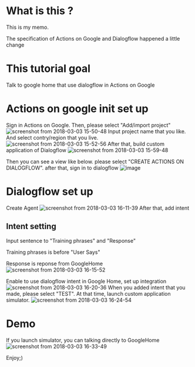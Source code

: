 # What is this ? 
This is my memo. 

The specification of Actions on Google and Dialogflow happened a little change
# This tutorial goal
Talk to google home that use dialogflow in Actions on Google

# Actions on google init set up
Sign in Actions on Google. Then, please select "Add/import project"![screenshot from 2018-03-03 15-50-48](https://user-images.githubusercontent.com/24353841/36931520-c2622f4e-1efa-11e8-8ecf-afdd209cb2df.png)
Input project name that you like. And select contry/region that you live.
![screenshot from 2018-03-03 15-52-56](https://user-images.githubusercontent.com/24353841/36931536-2a155d6e-1efb-11e8-9c33-d256a5a8e5a3.png)
After that, build custom application of Dialogflow
![screenshot from 2018-03-03 15-59-48](https://user-images.githubusercontent.com/24353841/36931581-3a1af362-1efc-11e8-8398-a6c73530abfd.png)

Then you can see a view like below. please select "CREATE ACTIONS ON DIALOGFLOW".
after that, sign in to dialogflow
![image](https://user-images.githubusercontent.com/24353841/36931615-fc089736-1efc-11e8-8062-ebcec668e2fa.png)

# Dialogflow set up
Create Agent 
![screenshot from 2018-03-03 16-11-39](https://user-images.githubusercontent.com/24353841/36931633-a0d5e2d2-1efd-11e8-8e6d-133bbb79fd19.png)
After that, add intent
## Intent setting
Input sentence to "Training phrases" and "Response"

Training phrases is before "User Says"

Response is reponse from GoogleHome
![screenshot from 2018-03-03 16-15-52](https://user-images.githubusercontent.com/24353841/36931658-39e4526a-1efe-11e8-9c50-4fc2c7756250.png)

Enable to use dialogflow intent in Google Home, set up integration
![screenshot from 2018-03-03 16-20-36](https://user-images.githubusercontent.com/24353841/36931700-e48bddb4-1efe-11e8-9e00-2259015cd48c.png)
When you added intent that you made, please select "TEST". At that time, launch  custom application simulator.
![screenshot from 2018-03-03 16-24-54](https://user-images.githubusercontent.com/24353841/36931734-81daefe2-1eff-11e8-9048-968763663ff3.png)

# Demo
If you launch simulator, you can talking directly to  GoogleHome
![screenshot from 2018-03-03 16-33-49](https://user-images.githubusercontent.com/24353841/36931778-b91c637c-1f00-11e8-801f-429f7003fb4f.png)

Enjoy;)
